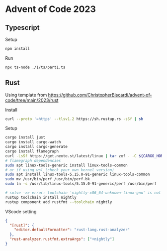 # Advent of Code 2023

## Typescript

Setup

```sh
npm install
```

Run

```sh
npx ts-node ./1/ts/part1.ts
```

## Rust

Using template from https://github.com/ChristopherBiscardi/advent-of-code/tree/main/2023/rust

Install

```sh
curl --proto '=https' --tlsv1.2 https://sh.rustup.rs -sSf | sh
```

Setup

```sh
cargo install just
cargo install cargo-watch
cargo install cargo-generate
cargo install flamegraph
curl -LsSf https://get.nexte.st/latest/linux | tar zxf - -C ${CARGO_HOME:-~/.cargo}/bin
# flamegraph dependencies
sudo apt linux-tools-generic install linux-tools-common
# or if using wsl (check your own kernel version)
sudo apt install linux-tools-5.15.0-91-generic linux-tools-common
sudo mv /usr/bin/perf /usr/bin/perf.bk
sudo ln -s /usr/lib/linux-tools/5.15.0-91-generic/perf /usr/bin/perf
```

```sh
# solve ->> error: toolchain 'nightly-x86_64-unknown-linux-gnu' is not installed
rustup toolchain install nightly
rustup component add rustfmt --toolchain nightly
```

VScode setting

```json
{
  "[rust]": {
    "editor.defaultFormatter": "rust-lang.rust-analyzer"
  },
  "rust-analyzer.rustfmt.extraArgs": ["+nightly"]
}
```
